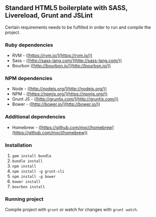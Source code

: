 ## Standard HTML5 boilerplate with SASS, Livereload, Grunt and JSLint
Certain requirements needs to be fulfilled in order to run and compile the project.

### Ruby dependencies
  * RVM - ([https://rvm.io/](https://rvm.io/))
  * Sass - ([http://sass-lang.com/](http://sass-lang.com/))
  * Bourbon ([http://bourbon.io/](http://bourbon.io/))

### NPM dependencies
  * Node - ([http://nodejs.org/](http://nodejs.org/))
  * NPM - ([https://npmjs.org/](https://npmjs.org/))
  * Grunt JS - ([http://gruntjs.com/](http://gruntjs.com/))
  * Bower - ([http://bower.io/](http://bower.io/))

### Additional dependencies
  * Homebrew - ([https://github.com/mxcl/homebrew](https://github.com/mxcl/homebrew))

### Installation
1. `gem install bundle`
2. `bundle install`
3. `npm install`
4. `npm install -g grunt-cli`
5. `npm install -g bower`
6. `bower install`
7. `bourbon install`

### Running project
Compile project with `grunt` or watch for changes with `grunt watch`.
